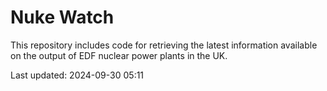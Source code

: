 # Nuke Watch

This repository includes code for retrieving the latest information available on the output of EDF nuclear power plants in the UK.

Last updated: 2024-09-30 05:11